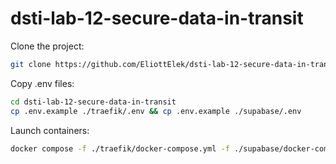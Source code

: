 # dsti-lab-12-secure-data-in-transit

Clone the project:

```bash
git clone https://github.com/EliottElek/dsti-lab-12-secure-data-in-transit.git
```

Copy .env files:


```bash
cd dsti-lab-12-secure-data-in-transit
cp .env.example ./traefik/.env && cp .env.example ./supabase/.env
```

Launch containers:

```bash
docker compose -f ./traefik/docker-compose.yml -f ./supabase/docker-compose.yml up -d
```
